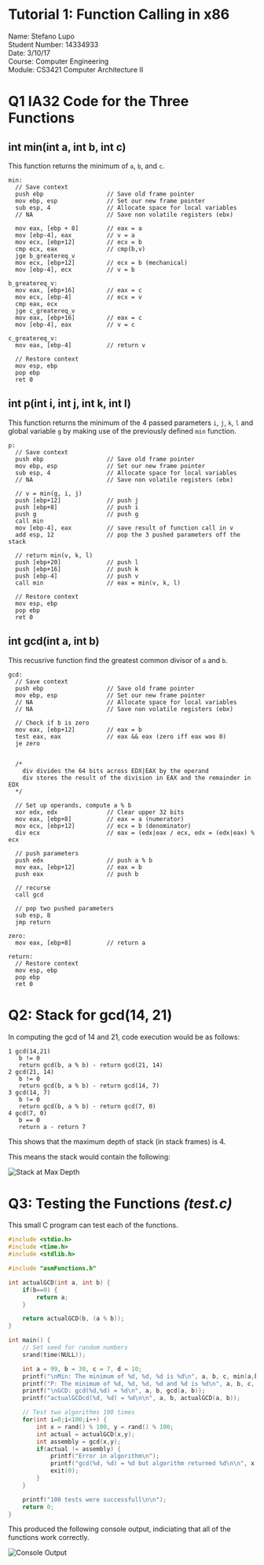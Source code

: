 # Tutorial 1: Function Calling in x86
Name: Stefano Lupo   
Student Number: 14334933   
Date: 3/10/17   
Course: Computer Engineering   
Module: CS3421 Computer Architecture II   
   

# Q1 IA32 Code for the Three Functions
## int min(int a, int b, int c)
This function returns the minimum of `a`, `b`, and `c`.
```
min:
  // Save context
  push ebp                  // Save old frame pointer
  mov ebp, esp              // Set our new frame pointer
  sub esp, 4                // Allocate space for local variables
  // NA                     // Save non volatile registers (ebx)
  
  mov eax, [ebp + 8]        // eax = a
  mov [ebp-4], eax          // v = a
  mov ecx, [ebp+12]         // ecx = b
  cmp ecx, eax              // cmp(b,v)
  jge b_greatereq_v
  mov ecx, [ebp+12]         // ecx = b (mechanical)
  mov [ebp-4], ecx          // v = b

b_greatereq_v:
  mov eax, [ebp+16]         // eax = c
  mov ecx, [ebp-4]          // ecx = v
  cmp eax, ecx
  jge c_greatereq_v
  mov eax, [ebp+16]         // eax = c
  mov [ebp-4], eax          // v = c

c_greatereq_v:
  mov eax, [ebp-4]          // return v

  // Restore context
  mov esp, ebp
  pop ebp
  ret 0
```


## int p(int i, int j, int k, int l)
This function returns the minimum of the 4 passed parameters `i`, `j`, `k`, `l` and global variable `g` by making use of the previously defined `min` function.

```Assembly
p: 
  // Save context
  push ebp                  // Save old frame pointer
  mov ebp, esp              // Set our new frame pointer
  sub esp, 4                // Allocate space for local variables
  // NA                     // Save non volatile registers (ebx)

  // v = min(g, i, j)
  push [ebp+12]             // push j
  push [ebp+8]              // push i         
  push g                    // push g
  call min
  mov [ebp-4], eax          // save result of function call in v
  add esp, 12               // pop the 3 pushed parameters off the stack

  // return min(v, k, l)
  push [ebp+20]             // push l
  push [ebp+16]             // push k
  push [ebp-4]              // push v
  call min                  // eax = min(v, k, l) 

  // Restore context
  mov esp, ebp
  pop ebp
  ret 0
```

## int gcd(int a, int b)
This recusrive function find the greatest common divisor of `a` and `b`.   
```Assembly
gcd: 
  // Save context
  push ebp                  // Save old frame pointer
  mov ebp, esp              // Set our new frame pointer
  // NA                     // Allocate space for local variables
  // NA                     // Save non volatile registers (ebx)

  // Check if b is zero
  mov eax, [ebp+12]         // eax = b
  test eax, eax             // eax && eax (zero iff eax was 0)
  je zero


  /*
    div divides the 64 bits across EDX|EAX by the operand
    div stores the result of the division in EAX and the remainder in EDX
  */

  // Set up operands, compute a % b
  xor edx, edx              // Clear upper 32 bits
  mov eax, [ebp+8]          // eax = a (numerator)
  mov ecx, [ebp+12]         // ecx = b (denominator)
  div ecx                   // eax = (edx|eax / ecx, edx = (edx|eax) % ecx

  // push parameters
  push edx                  // push a % b
  mov eax, [ebp+12]         // eax = b
  push eax                  // push b

  // recurse
  call gcd

  // pop two pushed parameters
  sub esp, 8
  jmp return
 
zero:
  mov eax, [ebp+8]          // return a

return: 
  // Restore context
  mov esp, ebp
  pop ebp
  ret 0
```


# Q2: Stack for gcd(14, 21)
In computing the gcd of 14 and 21, code execution would be as follows:
```
1 gcd(14,21)
   b != 0
   return gcd(b, a % b) - return gcd(21, 14)
2 gcd(21, 14)
   b != 0
   return gcd(b, a % b) - return gcd(14, 7)
3 gcd(14, 7)
   b != 0
   return gcd(b, a % b) - return gcd(7, 0)
4 gcd(7, 0)
   b == 0
   return a - return 7
```
   
This shows that the maximum depth of stack (in stack frames) is 4.
   
This means the stack would contain the following:

![Stack at Max Depth](stack_max_depth.png)

# Q3: Testing the Functions *(test.c)*
This small C program can test each of the functions.   
```c
#include <stdio.h>
#include <time.h>
#include <stdlib.h>

#include "asmFunctions.h"

int actualGCD(int a, int b) {
    if(b==0) {
        return a;
    }

    return actualGCD(b, (a % b));
}

int main() {
    // Set seed for random numbers
    srand(time(NULL));

    int a = 99, b = 30, c = 7, d = 10;
    printf("\nMin: The minimum of %d, %d, %d is %d\n", a, b, c, min(a,b,c));
    printf("P: The minimum of %d, %d, %d, %d and %d is %d\n", a, b, c, d, g, p(a,b,c,d));
    printf("\nGCD: gcd(%d,%d) = %d\n", a, b, gcd(a, b));
    printf("actualGCDcd(%d, %d) = %d\n\n", a, b, actualGCD(a, b));

    // Test two algorithms 100 times
    for(int i=0;i<100;i++) {
        int x = rand() % 100, y = rand() % 100;
        int actual = actualGCD(x,y);
        int assembly = gcd(x,y);
        if(actual != assembly) {
            printf("Error in algorithm\n");
            printf("gcd(%d, %d) = %d but algorithm returned %d\n\n", x, y, actual, assembly);
            exit(0);
        } 
    }   

    printf("100 tests were successfull\n\n");   
    return 0;
}
```
   
This produced the following console output, indiciating that all of the functions work correctly.
   
![Console Output](console_output.png)


